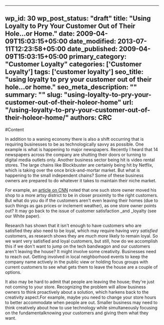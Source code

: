
---
wp_id: 30
wp_post_status: "draft" 
title: "Using Loyalty to Pry Your Customer Out of Their Hole...or Home."
date: 2009-04-09T15:03:15+05:00
date_modified: 2013-07-11T12:23:58+05:00
date_published: 2009-04-09T15:03:15+05:00
primary_category: "Customer Loyalty"
categories: ['Customer Loyalty'] 
tags: ['customer loyalty']
seo_title: "using loyalty to pry your customer out of their hole...or home."
seo_meta_description: ""
summary: "" 
slug: "using-loyalty-to-pry-your-customer-out-of-their-holeor-home"
url: "/using-loyalty-to-pry-your-customer-out-of-their-holeor-home/"
authors: CRC
---

#Content

In addition to a waning economy there is also a shift occurring that is requiring businesses to be as technologically savvy as possible. One example is what is happening to major newspapers. Recently I heard that 14 newspapers across the company are shutting their doors or turning to digital media outlets only. Another business sector being hit is video rental stores. The large chains like Blockbuster are certainly being hit by Netflix, which is taking over the once brick-and-mortar market. But what is happening to the small independent chains? Some of these business owners are prepared to do whatever it takes to maintain their niche market.

For example, an [article on CNN](http://money.cnn.com/2009/03/06/smallbusiness/last_movie_rental_stores.smb/index.htm?postversion=2009030611) noted that one such store owner moved his shop to a more artsy district to be in closer proximity to the right customers. But what do you do if the customers aren't even leaving their homes (due to such things as gas prices or inclement weather), as one store owner points out? It may go back to the issue of customer satisfaction _and _loyalty (see our White paper).

Research has shown that it isn't enough to have customers who are satisfied they also need to be loyal, which may require having _very satisfied_ customers, as research shows they are _much more_ likely to remain loyal. So we want very satisfied and loyal customers, but still, how do we accomplish this if we don't want to jump on the tech bandwagon and our customers aren't leaving the house? It might involve some creativity. Businesses need to reach out. Getting involved in local neighborhood events to keep the company name actively in the public view or holding focus groups with current customers to see what gets them to leave the house are a couple of options.

It also may be hard to admit that people are leaving the house; they're just not coming to your store. Recognizing the problem will allow business owners to think proactively about a solution, which harkens back to the creativity aspect.For example, maybe you need to change your store hours to better accommodate when people are out. Smaller business may need to think creatively about how to use technology while simultaneously focusing on the fundamentalknowing your customers and giving them what they want.

[ ](http://money.cnn.com/2009/03/06/smallbusiness/last_movie_rental_stores.smb/index.htm?postversion=2009030611)

